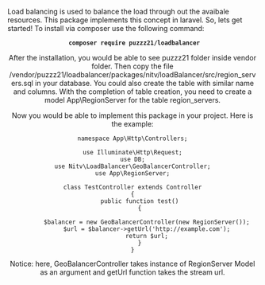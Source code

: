Load balancing is used to balance the load through out the avaibale resources. This package implements this concept in laravel.
So, lets get started!
To install via composer use the following command:

<code><center> <b>composer require puzzz21/loadbalancer</code></b> <center>
  
After the installation, you would be able to see puzzz21 folder inside vendor folder. Then copy the file /vendor/puzzz21/loadbalancer/packages/nitv/loadBalancer/src/region_servers.sql in your database. You could also create the table with similar name and columns. With the completion of table creation, you need to create a model App\RegionServer for the table region_servers.

Now you would be able to implement this package in your project. Here is the example:
<?php

<center><code><pre>
namespace App\Http\Controllers;

use Illuminate\Http\Request;
use DB;
use Nitv\LoadBalancer\GeoBalancerController;
use App\RegionServer;

class TestController extends Controller
{
    public function test()
    {

        $balancer = new GeoBalancerController(new RegionServer());
        $url = $balancer->getUrl('http://example.com');
        return $url;
    }
}
</pre></code></center>

Notice: here, GeoBalancerController takes instance of RegionServer Model as an argument and getUrl function takes the stream url.


  

